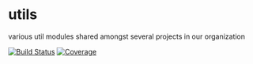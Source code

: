 # utils
various util modules shared amongst several projects in our organization

[![Build Status](https://travis-ci.org/4dn-dcic/utils.svg?branch=master)](https://travis-ci.org/4dn-dcic/utils)
[![Coverage](https://coveralls.io/repos/github/4dn-dcic/utils/badge.svg?branch=master)](https://coveralls.io/github/4dn-dcic/utils?branch=master)
